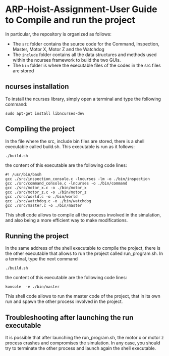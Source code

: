 # ARP-Hoist-Assignment-User Guide to Compile and run the project

In particular, the repository is organized as follows:
- The `src` folder contains the source code for the Command, Inspection, Master, Motor X, Motor Z and the Watchdog
- The `include` folder contains all the data structures and methods used within the ncurses framework to build the two GUIs. 
- The `bin` folder is where the executable files of the codes in the src files are stored

## ncurses installation
To install the ncurses library, simply open a terminal and type the following command:
```console
sudo apt-get install libncurses-dev
```

## Compiling the project

In the file where the src, include bin files are stored, there is a shell executable called build.sh. This executable is run as it follows:

```console
./build.sh
```
the content of this executable are the following code lines:
```console
#! /usr/bin/bash
gcc ./src/inspection_console.c -lncurses -lm -o ./bin/inspection
gcc ./src/command_console.c -lncurses -o ./bin/command
gcc ./src/motor_x.c -o ./bin/motor_x
gcc ./src/motor_z.c -o ./bin/motor_z
gcc ./src/world.c -o ./bin/world
gcc ./src/watchdog.c -o ./bin/watchdog
gcc ./src/master.c -o ./bin/master
```
This shell code allows to compile all the process involved in the simulation, and also being a more efficient way to make modifications.

## Running the project

In the same address of the shell executable to compile the project, there is the other executable that allows to run the project called run_program.sh. In a terminal, type the next command

```console
./build.sh
```
the content of this executable are the following code lines:

```console
konsole  -e ./bin/master
```
This shell code allows to run the master code of the project, that in its own run and spawn the other process involved in the project.

## Troubleshooting after launching the run executable

It is possible that after launching the run_program.sh, the motor x or motor z process crashes and compromises the simulation. In any case, you should try to terminate the other process and launch again the shell executable.




